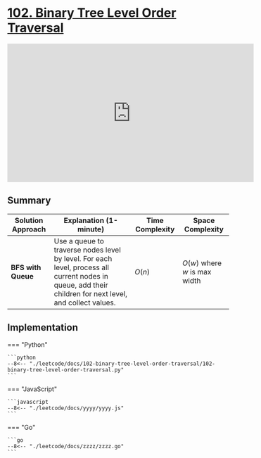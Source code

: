 # [102. Binary Tree Level Order Traversal](https://leetcode.com/problems/binary-tree-level-order-traversal/)

<iframe width="560" height="315" src="https://www.youtube.com/embed/6ZnyEApgFYg?si=kNbOeRI7sabGfkSs" title="YouTube video player" frameborder="0" allow="accelerometer; autoplay; clipboard-write; encrypted-media; gyroscope; picture-in-picture; web-share" referrerpolicy="strict-origin-when-cross-origin" allowfullscreen></iframe>

## Summary

| **Solution Approach** | **Explanation (1-minute)** | **Time Complexity** | **Space Complexity** |
| --------------------- | -------------------------- | ------------------- | -------------------- |
| **BFS with Queue**    | Use a queue to traverse nodes level by level. For each level, process all current nodes in queue, add their children for next level, and collect values. | $O(n)$ | $O(w)$ where $w$ is max width |


## Implementation

=== "Python"

    ```python
    --8<-- "./leetcode/docs/102-binary-tree-level-order-traversal/102-binary-tree-level-order-traversal.py"
    ```

=== "JavaScript"

    ```javascript
    --8<-- "./leetcode/docs/yyyy/yyyy.js"
    ```

=== "Go"

    ```go
    --8<-- "./leetcode/docs/zzzz/zzzz.go"
    ```
